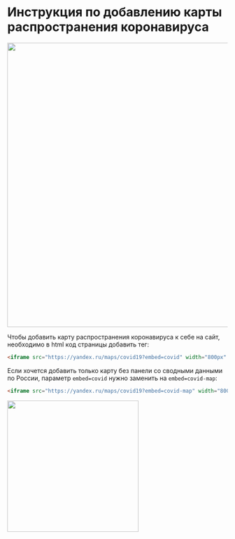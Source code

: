 # Инструкция по добавлению карты распространения коронавируса
<p align="center">
<img src="https://avatars.mds.yandex.net/get-bunker/56833/13634d10eba08e395b1133c6743c24517b433ecb/orig" width="650px" />
</p>

Чтобы добавить карту распространения коронавируса к себе на сайт, необходимо в html код страницы добавить тег:

```html
<iframe src="https://yandex.ru/maps/covid19?embed=covid" width="800px" height="500px"></iframe>
```

Если хочется добавить только карту без панели со сводными данными по России, параметр `embed=covid` нужно заменить на `embed=covid-map`:

```html
<iframe src="https://yandex.ru/maps/covid19?embed=covid-map" width="800px" height="500px"></iframe>
```
<img src="https://avatars.mds.yandex.net/get-bunker/49769/e60f352964bc59a4a0b95005104b16fbdf5eb23a/orig" width="300px" />
